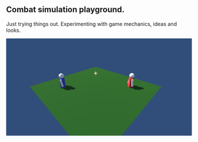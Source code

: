 ## Combat simulation playground.
 Just trying things out. Experimenting with game mechanics, ideas and looks.


![Alt text](/Screenshots/Screenshot.jpg?raw=true "Screenshot")


